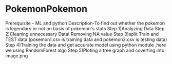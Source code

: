 # PokemonPokemon
Prerequisite - ML and python 
Description-To find out whether the pokemon is legendary or not on basis of pokemon's stats 
Step 1)Analyzing Data 
Step 2)Cleaning unnecessary Data\ Removing NA value 
Step 3)split Train and TEST data (pokemon1.csv is training data and pokemon2.csv is testing data) 
Step 4)Training the data and get accurate model using python module ,here we using RandomForest algo 
Step 5)Ploting a tree graph and coverting into image.png
